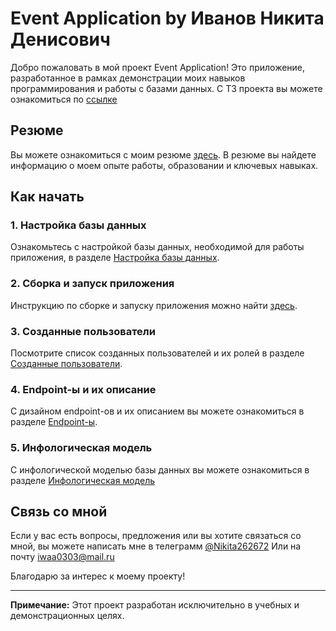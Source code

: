 # Event Application by Иванов Никита Денисович

Добро пожаловать в мой проект Event Application! Это приложение, разработанное в рамках демонстрации моих навыков программирования и работы с базами данных.
С ТЗ проекта вы можете ознакомиться по [ссылке](https://docs.google.com/document/d/1hJ8ntERbZVZlSGdg38Ay4ccvmsH6dKWwyjAWLyq8WII/edit?usp=sharing)

## Резюме
Вы можете ознакомиться с моим резюме [здесь](https://drive.google.com/file/d/1XvFd10oVKiipZvqD-czDH5gOgA3K0WWy/view?usp=sharing). В резюме вы найдете информацию о моем опыте работы, образовании и ключевых навыках.

## Как начать

### 1. Настройка базы данных
Ознакомьтесь с настройкой базы данных, необходимой для работы приложения, в разделе [Настройка базы данных](./links/databases.md).

### 2. Сборка и запуск приложения
Инструкцию по сборке и запуску приложения можно найти [здесь](./links/install.md).

### 3. Созданные пользователи
Посмотрите список созданных пользователей и их ролей в разделе [Созданные пользователи](./links/users.md).

### 4. Endpoint-ы и их описание
С дизайном endpoint-ов и их описанием вы можете ознакомиться в разделе [Endpoint-ы](./links/endpoints.md).

### 5. Инфологическая модель
С инфологической моделью базы данных вы можете ознакомиться в разделе [Инфологическая модель](./links/infomodel.md)

## Связь со мной

Если у вас есть вопросы, предложения или вы хотите связаться со мной, вы можете написать мне в телеграмм [@Nikita262672](https://t.me/Nikita262672)
Или на почту iwaa0303@mail.ru

Благодарю за интерес к моему проекту!

---
**Примечание:** Этот проект разработан исключительно в учебных и демонстрационных целях.
